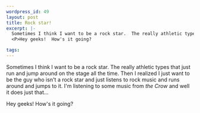 ```yaml
--- 
wordpress_id: 49
layout: post
title: Rock star!
excerpt: |-
  Sometimes I think I want to be a rock star.  The really athletic types that just run and jump around on the stage all the time.   Then I realized I just want to be the guy who isn't a rock star and just listens to rock music and runs around and jumps to it.  I'm listening to some music from <I>the Crow</i> and well it does just that...
  <P>Hey geeks!  How's it going?

tags: 
---
```


Sometimes I think I want to be a rock star.  The really athletic types that just run and jump around on the stage all the time.   Then I realized I just want to be the guy who isn't a rock star and just listens to rock music and runs around and jumps to it.  I'm listening to some music from <I>the Crow</i> and well it does just that...
<P>Hey geeks!  How's it going?
